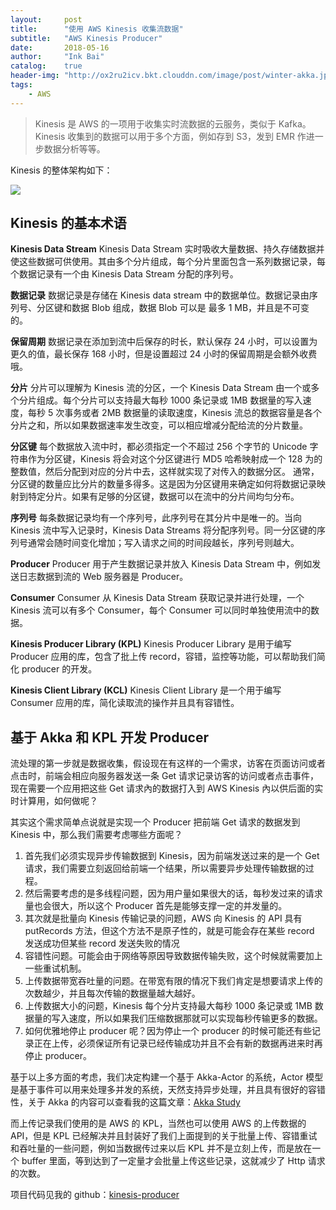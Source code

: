 ```yaml
---
layout:     post
title:      "使用 AWS Kinesis 收集流数据"
subtitle:   "AWS Kinesis Producer"
date:       2018-05-16
author:     "Ink Bai"
catalog:    true
header-img: "http://ox2ru2icv.bkt.clouddn.com/image/post/winter-akka.jpg"
tags:
    - AWS
---
```


> Kinesis 是 AWS 的一项用于收集实时流数据的云服务，类似于 Kafka。Kinesis 收集到的数据可以用于多个方面，例如存到 S3，发到 EMR 作进一步数据分析等等。

Kinesis 的整体架构如下：

![](https://docs.aws.amazon.com/streams/latest/dev/images/architecture.png)

## Kinesis 的基本术语

**Kinesis Data Stream**
Kinesis Data Stream 实时吸收大量数据、持久存储数据并使这些数据可供使用。其由多个分片组成，每个分片里面包含一系列数据记录，每个数据记录有一个由 Kinesis Data Stream 分配的序列号。

**数据记录**
数据记录是存储在 Kinesis data stream 中的数据单位。数据记录由序列号、分区键和数据 Blob 组成，数据 Blob 可以是 最多 1 MB，并且是不可变的。

**保留周期**
数据记录在添加到流中后保存的时长，默认保存 24 小时，可以设置为更久的值，最长保存 168 小时，但是设置超过 24 小时的保留周期是会额外收费哦。

**分片**
分片可以理解为 Kinesis 流的分区，一个 Kinesis Data Stream 由一个或多个分片组成。每个分片可以支持最大每秒 1000 条记录或 1MB 数据量的写入速度，每秒 5 次事务或者 2MB 数据量的读取速度，Kinesis 流总的数据容量是各个分片之和，所以如果数据速率发生改变，可以相应增减分配给流的分片数量。

**分区键**
每个数据放入流中时，都必须指定一个不超过 256 个字节的 Unicode 字符串作为分区键，Kinesis 将会对这个分区键进行 MD5 哈希映射成一个 128 为的整数值，然后分配到对应的分片中去，这样就实现了对传入的数据分区。
通常，分区键的数量应比分片的数量多得多。这是因为分区键用来确定如何将数据记录映射到特定分片。如果有足够的分区键，数据可以在流中的分片间均匀分布。

**序列号**
每条数据记录均有一个序列号，此序列号在其分片中是唯一的。当向 Kinesis 流中写入记录时，Kinesis Data Streams 将分配序列号。同一分区键的序列号通常会随时间变化增加；写入请求之间的时间段越长，序列号则越大。

**Producer**
Producer 用于产生数据记录并放入 Kinesis Data Stream 中，例如发送日志数据到流的 Web 服务器是 Producer。

**Consumer**
Consumer 从 Kinesis Data Stream 获取记录并进行处理，一个 Kinesis 流可以有多个 Consumer，每个 Consumer 可以同时单独使用流中的数据。

**Kinesis Producer Library (KPL)**
Kinesis Producer Library 是用于编写 Producer 应用的库，包含了批上传 record，容错，监控等功能，可以帮助我们简化 producer 的开发。

**Kinesis Client Library (KCL)**
Kinesis Client Library 是一个用于编写 Consumer 应用的库，简化读取流的操作并且具有容错性。

## 基于 Akka 和 KPL 开发 Producer
流处理的第一步就是数据收集，假设现在有这样的一个需求，访客在页面访问或者点击时，前端会相应向服务器发送一条 Get 请求记录访客的访问或者点击事件，现在需要一个应用把这些 Get 请求內的数据打入到 AWS Kinesis 內以供后面的实时计算用，如何做呢？

其实这个需求简单点说就是实现一个 Producer 把前端 Get 请求的数据发到 Kinesis 中，那么我们需要考虑哪些方面呢？

1. 首先我们必须实现异步传输数据到 Kinesis，因为前端发送过来的是一个 Get 请求，我们需要立刻返回给前端一个结果，所以需要异步处理传输数据的过程。
2. 然后需要考虑的是多线程问题，因为用户量如果很大的话，每秒发过来的请求量也会很大，所以这个 Producer 首先是能够支撑一定的并发量的。
3. 其次就是批量向 Kinesis 传输记录的问题，AWS 向 Kinesis 的 API 具有 putRecords 方法，但这个方法不是原子性的，就是可能会存在某些 record 发送成功但某些 record 发送失败的情况
4. 容错性问题。可能会由于网络等原因导致数据传输失败，这个时候就需要加上一些重试机制。
5. 上传数据带宽吞吐量的问题。在带宽有限的情况下我们肯定是想要请求上传的次数越少，并且每次传输的数据量越大越好。
6. 上传数据大小的问题，Kinesis 每个分片支持最大每秒 1000 条记录或 1MB 数据量的写入速度，所以如果我们压缩数据那就可以实现每秒传输更多的数据。
7. 如何优雅地停止 producer 呢？因为停止一个 producer 的时候可能还有些记录正在上传，必须保证所有记录已经传输成功并且不会有新的数据再进来时再停止 producer。

基于以上多方面的考虑，我们决定构建一个基于 Akka-Actor 的系统，Actor 模型是基于事件可以用来处理多并发的系统，天然支持异步处理，并且具有很好的容错性，关于 Akka 的内容可以查看我的这篇文章：<a href="http://baixin.ink/2018/05/23/akka-study/" target="_blank">Akka Study</a>

而上传记录我们使用的是 AWS 的 KPL，当然也可以使用 AWS 的上传数据的 API，但是 KPL 已经解决并且封装好了我们上面提到的关于批量上传、容错重试和吞吐量的一些问题，例如当数据传过来以后 KPL 并不是立刻上传，而是放在一个 buffer 里面，等到达到了一定量才会批量上传这些记录，这就减少了 Http 请求的次数。

项目代码见我的 github：[kinesis-producer](https://github.com/Trigl/kinesis-producer)

